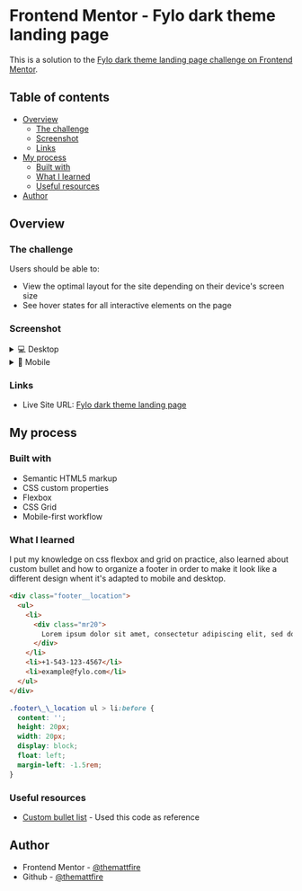 # Frontend Mentor - Fylo dark theme landing page

This is a solution to the [Fylo dark theme landing page challenge on Frontend Mentor](https://www.frontendmentor.io/challenges/fylo-dark-theme-landing-page-5ca5f2d21e82137ec91a50fd).

## Table of contents

- [Overview](#overview)
  - [The challenge](#the-challenge)
  - [Screenshot](#screenshot)
  - [Links](#links)
- [My process](#my-process)
  - [Built with](#built-with)
  - [What I learned](#what-i-learned)
  - [Useful resources](#useful-resources)
- [Author](#author)

## Overview

### The challenge

Users should be able to:

- View the optimal layout for the site depending on their device's screen size
- See hover states for all interactive elements on the page

### Screenshot

<details>
  <summary>💻 Desktop</summary>
  <img src="./images/desktop-preview.png">
</details>

<details>
  <summary>📱 Mobile</summary>
  <img src="./images/mobile-preview.png">
</details>

### Links

- Live Site URL: [Fylo dark theme landing page](https://your-live-site-url.com)

## My process

### Built with

- Semantic HTML5 markup
- CSS custom properties
- Flexbox
- CSS Grid
- Mobile-first workflow

### What I learned

I put my knowledge on css flexbox and grid on practice, also learned about custom bullet and how to organize a footer in order to make it look like a different design whent it's adapted to mobile and desktop.

```html
<div class="footer__location">
  <ul>
    <li>
      <div class="mr20">
        Lorem ipsum dolor sit amet, consectetur adipiscing elit, sed do eiusmod tempor incididunt ut labore et dolore magna aliqua
      </div>
    </li>
    <li>+1-543-123-4567</li>
    <li>example@fylo.com</li>
  </ul>
</div>
```
```css
.footer\_\_location ul > li:before {
  content: '';
  height: 20px;
  width: 20px;
  display: block;
  float: left;
  margin-left: -1.5rem;
}
```

### Useful resources

- [Custom bullet list](https://codepen.io/mihai-peteu/pen/jOPObzz) - Used this code as reference

## Author

- Frontend Mentor - [@themattfire](https://www.frontendmentor.io/profile/themattfire)
- Github - [@themattfire](github.com/themattfire)
```
